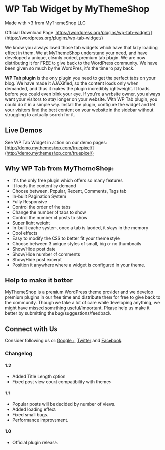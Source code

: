 # WP Tab Widget by MyThemeShop
Made with <3 from MyThemeShop LLC

Official Download Page [https://wordpress.org/plugins/wp-tab-widget/](https://wordpress.org/plugins/wp-tab-widget/)

We know you always loved those tab widgets which have that lazy loading effect in them. We at [MyThemeShop](http://mythemeshop.com/) understand your need, and have developed a unique, cleanly coded, premium tab plugin. We are now distributing it for FREE to give back to the WordPress community. We have been given so much by the WordPres, it's the time to pay back.

**WP Tab plugin** is the only plugin you need to get the perfect tabs on your blog. We have made it AJAXified, so the content loads only when demanded, and thus it makes the plugin incredibly lightweight. It loads before you could even blink your eye. If you're a website owner, you always want your visitors to stay longer on your website. With WP Tab plugin, you could do it in a simple way. Install the plugin, configure the widget and let your visitors find the best content on your website in the sidebar without struggling to actually search for it.

## Live Demos

See WP Tab Widget in action on our demo pages:
[http://demo.mythemeshop.com/truepixel/](http://demo.mythemeshop.com/truepixel/)

## Why WP Tab from MyThemeShop:

* It's the only free plugin which offers so many features
* It loads the content by demand
* Choose between, Popular, Recent, Comments, Tags tab
* In-built Pagination System
* Fully Responsive
* Control the order of the tabs
* Change the number of tabs to show
* Control the number of posts to show
* Super light weight
* In-built cache system, once a tab is laoded, it stays in the memory
* Cool effects
* Easy to modify the CSS to better fit your theme style
* Choose between 3 unique styles of small, big or no thumbnails
* Show/Hide post date
* Show/Hide number of comments
* Show/Hide post excerpt
* Position it anywhere where a widget is configured in your theme.

## Help to make it better

MyThemeShop is a premium WordPress theme provider and we develop premium plugins in our free time and distribute them for free to give back to the community. Though we take a lot of care while developing anything, we might have missed something useful/important. Please help us make it better by submitting the bug/suggestions/feedback.

## Connect with Us

Consider following us on [Google+](https://plus.google.com/+Mythemeshop/), [Twitter](https://twitter.com/MyThemeShopTeam) and [Facebook](https://www.facebook.com/MyThemeShop).

### Changelog

#### 1.2
* Added Title Length option
* Fixed post view count compatibility with themes

#### 1.1
* Popular posts will be decided by number of views.
* Added loading effect.
* Fixed small bugs.
* Performance improvement.

#### 1.0
* Official plugin release.
